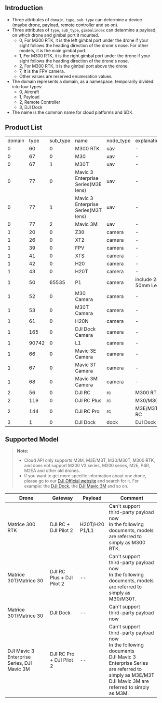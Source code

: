 ## Introduction

* Three attributes of `domain`, `type`, `sub_type` can determine a device (maybe drone, payload, remote controller and so on).
* Three attributes of `type`, `sub_type`, `gimbalindex` can determine a payload, on which drone and gimbal port it mounted.
  * 0, For M300 RTK, it is the left gimbal port under the drone if your sight follows the heading direction of the drone's nose. For other models, it is the main gimbal port.
  * 1, For M300 RTK, it is the right gimbal port under the drone if your sight follows the heading direction of the drone's nose.
  * 2, For M300 RTK, it is the gimbal port above the drone.
  * 7, It is the FPV camera.
  * Other values are reserved enumeration values.
* The domain represents a domain, as a namespace, temporarily divided into four types: 
  * 0, Aircraft
  * 1, Payload
  * 2, Remote Controller
  * 3, DJI Dock
* The name is the common name for cloud platforms and SDK.

## Product List

<table>
    <tr>
        <td>domain</td>
        <td>type</td>
        <td>sub_type</td>
        <td>name</td>
        <td>node_type</td>
        <td>explanation</td>
    </tr>
    <tr>
        <td>0</td>
        <td>60</td>
        <td>0</td>
        <td>M300 RTK</td>
        <td>uav</td>
        <td>-</td>
    </tr>
    <tr>
        <td>0</td>
        <td>67</td>
        <td>0</td>
        <td>M30</td>
        <td>uav</td>
        <td>-</td>
    </tr>
    <tr>
        <td>0</td>
        <td>67</td>
        <td>1</td>
        <td>M30T</td>
        <td>uav</td>
        <td>-</td>
    </tr>
    <tr>
        <td>0</td>
        <td>77</td>
        <td>0</td>
        <td>Mavic 3 Enterprise Series(M3E lens)</td>
        <td>uav</td>
        <td>-</td>
    </tr>
    <tr>
        <td>0</td>
        <td>77</td>
        <td>1</td>
        <td>Mavic 3 Enterprise Series(M3T lens)</td>
        <td>uav</td>
        <td>-</td>
    </tr>
    <tr>
        <td>0</td>
        <td>77</td>
        <td>2</td>
        <td>Mavic 3M</td>
        <td>uav</td>
        <td>-</td>
    </tr>
    <tr>
        <td>1</td>
        <td>20</td>
        <td>0</td>
        <td>Z30</td>
        <td>camera</td>
        <td>-</td>
    </tr>
    <tr>
        <td>1</td>
        <td>26</td>
        <td>0</td>
        <td>XT2</td>
        <td>camera</td>
        <td>-</td>
    </tr>
    <tr>
        <td>1</td>
        <td>39</td>
        <td>0</td>
        <td>FPV</td>
        <td>camera</td>
        <td>-</td>
    </tr>
    <tr>
        <td>1</td>
        <td>41</td>
        <td>0</td>
        <td>XTS</td>
        <td>camera</td>
        <td>-</td>
    </tr>
    <tr>
        <td>1</td>
        <td>42</td>
        <td>0</td>
        <td>H20</td>
        <td>camera</td>
        <td>-</td>
    </tr>
    <tr>
        <td>1</td>
        <td>43</td>
        <td>0</td>
        <td>H20T</td>
        <td>camera</td>
        <td>-</td>
    </tr>
    <tr>
        <td>1</td>
        <td>50</td>
        <td>65535</td>
        <td>P1</td>
        <td>camera</td>
        <td>include 24 35 50mm Lens</td>
    </tr>
    <tr>
        <td>1</td>
        <td>52</td>
        <td>0</td>
        <td>M30 Camera</td>
        <td>camera</td>
        <td>-</td>
    </tr>
    <tr>
        <td>1</td>
        <td>53</td>
        <td>0</td>
        <td>M30T Camera</td>
        <td>camera</td>
        <td>-</td>
    </tr>
    <tr>
        <td>1</td>
        <td>61</td>
        <td>0</td>
        <td>H20N</td>
        <td>camera</td>
        <td>-</td>
    </tr>
    <tr>
        <td>1</td>
        <td>165</td>
        <td>0</td>
        <td>DJI Dock Camera</td>
        <td>camera</td>
        <td>-</td>
    </tr>
    <tr>
        <td>1</td>
        <td>90742</td>
        <td>0</td>
        <td>L1</td>
        <td>camera</td>
        <td>-</td>
    </tr>
    <tr>
        <td>1</td>
        <td>66</td>
        <td>0</td>
        <td>Mavic 3E Camera</td>
        <td>camera</td>
        <td>-</td>
    </tr>
    <tr>
        <td>1</td>
        <td>67</td>
        <td>0</td>
        <td>Mavic 3T Camera</td>
        <td>camera</td>
        <td>-</td>
    </tr>
    <tr>
        <td>1</td>
        <td>68</td>
        <td>0</td>
        <td>Mavic 3M Camera</td>
        <td>camera</td>
        <td>-</td>
    </tr>
    <tr>
        <td>2</td>
        <td>56</td>
        <td>0</td>
        <td>DJI RC</td>
        <td>rc</td>
        <td>M300 RTK RC</td>
    </tr>
    <tr>
        <td>2</td>
        <td>119</td>
        <td>0</td>
        <td>DJI RC Plus</td>
        <td>rc</td>
        <td>M30/M30T RC</td>
    </tr>
    <tr>
        <td>2</td>
        <td>144</td>
        <td>0</td>
        <td>DJI RC Pro</td>
        <td>rc</td>
        <td>M3E/M3T/M3M RC</td>
    </tr>
    <tr>
        <td>3</td>
        <td>1</td>
        <td>0</td>
        <td>DJI Dock</td>
        <td>dock</td>
        <td>DJI Dock</td>
    </tr>
</table>



## Supported Model

> **Note:**
>
> * Cloud API only supports M3M, M3E/M3T, M30/M30T, M300 RTK, and does not support M200 V2 series, M200 series, M2E, P4R, M2EA and other old drones.
> * If you want to get more specific information about one drone, please go to our [DJI Official website](https://www.dji.com) and search for it. For example: the [DJI Dock](https://www.dji.com/au/dock), the [DJI Mavic 3M](https://ag.dji.com/cn/mavic-3-m?site=brandsite&from=insite_search) and so on.

| Drone    | Gateway                  | Payload             | Comment                                 |
| -------- | ------------------------ | ------------------- | --------------------------------------- |
| Matrice 300 RTK | DJI RC + DJI Pilot 2      | H20T/H20 <br> P1/L1 | Can't support third-party payload now<br/>In the following documents, models are referred to simply as M300 RTK.|
| Matrice 30T/Matrice 30 | DJI RC Plus + DJI Pilot 2 | --                  | Can't support third-party payload now<br/>In the following documents, models are referred to simply as M30/M30T.|
| Matrice 30T/Matrice 30 | DJI Dock                 | --                  | Can't support third-party payload now|
| DJI Mavic 3 Enterprise Series, DJI Mavic 3M | DJI RC Pro + DJI Pilot 2                | --                  | Can't support third-party payload now <br/> In the following documents<br/>DJI Mavic 3 Enterprise Series are referred to simply as M3E/M3T <br/> DJI Mavic 3M are referred to simply as M3M.|


